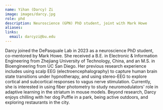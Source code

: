 ```yaml
---
name: Yihan (Darcy) Zi
image: images/darcy.jpg
role: phd
description: Neuroscience (GPN) PhD student, joint with Mark Howe
aliases:
links:
  email: darcyzi@bu.edu
---
```


Darcy joined the DePasquale Lab in 2023 as a neuroscience PhD student, co-mentored by Mark Howe. She received a B.E. in Electronic & Information Engineering from Zhejiang University of Technology, China, and an M.S. in Bioengineering from UC San Diego. Her previous research experience includes using scalp EEG (electroencephalography) to capture human brain state transitions under hypnotherapy, and using stereo-EEG to explore cortical and subcortical responses to vagus nerve stimulation. Currently, she is interested in using fiber photometry to study neuromodulators' role in adaptive learning in the striatum in mouse models. Beyond research, Darcy enjoys chilling with her dog Puffle in a park, being active outdoors, and exploring restaurants in the city.